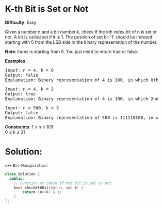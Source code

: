 # K-th Bit is Set or Not  
**Difficulty**: Easy  

Given a number n and a bit number k, check if the kth index bit of n is set or not. A bit is called set if it is 1. The position of set bit '1' should be indexed starting with 0 from the LSB side in the binary representation of the number.  

**Note**: Index is starting from 0. You just need to return true or false.  

**Examples** : 
<pre>
Input: n = 4, k = 0
Output: false
Explanation: Binary representation of 4 is 100, in which 0th index bit from LSB is not set. So, return false.
</pre>
<pre>
Input: n = 4, k = 2
Output: true
Explanation: Binary representation of 4 is 100, in which 2nd index bit from LSB is set. So, return true.
</pre>
<pre>
Input: n = 500, k = 3
Output: false
Explanation: Binary representation of 500 is 111110100, in which 3rd index bit from LSB is not set. So, return false.
</pre>

**Constraints**:
1 ≤ n ≤ 109  
0 ≤ k ≤ 31  

# Solution: 
  `c++` `Bit-Manipulation`  

```cpp
class Solution {
  public:
    // Function to check if Kth bit is set or not.
    bool checkKthBit(int n, int k) {
        return (n>>k) & 1;
    }
};
```
  
